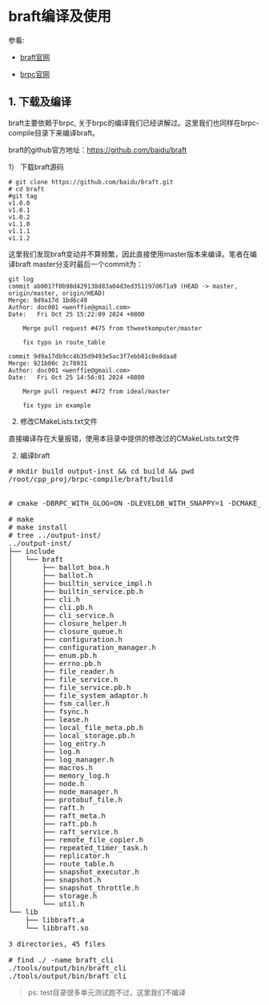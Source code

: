 # braft编译及使用

参看:

- [braft官网](https://github.com/baidu/braft)

- [brpc官网](https://github.com/apache/brpc)


## 1. 下载及编译

braft主要依赖于brpc, 关于brpc的编译我们已经讲解过。这里我们也同样在brpc-compile目录下来编译braft。

braft的github官方地址：https://github.com/baidu/braft


1） 下载braft源码

```
# git clone https://github.com/baidu/braft.git
# cd braft
#git tag
v1.0.0
v1.0.1
v1.0.2
v1.1.0
v1.1.1
v1.1.2
```

这里我们发现braft变动并不算频繁，因此直接使用master版本来编译。笔者在编译braft master分支时最后一个commit为：

```
git log
commit ab0017f0b98d429138d83a04d3ed351197d671a9 (HEAD -> master, origin/master, origin/HEAD)
Merge: 9d9a17d 1bd6c49
Author: doc001 <wenffie@gmail.com>
Date:   Fri Oct 25 15:22:09 2024 +0800

    Merge pull request #475 from thweetkomputer/master
    
    fix typo in route_table

commit 9d9a17db9cc4b35d9493e5ac3f7ebb81c0e8daa8
Merge: 921b00c 2c78931
Author: doc001 <wenffie@gmail.com>
Date:   Fri Oct 25 14:56:01 2024 +0800

    Merge pull request #472 from ideal/master
    
    fix typo in example
```

2) 修改CMakeLists.txt文件 

直接编译存在大量报错，使用本目录中提供的修改过的CMakeLists.txt文件

2) 编译braft

<pre>
# mkdir build output-inst && cd build && pwd
/root/cpp_proj/brpc-compile/braft/build


# cmake -DBRPC_WITH_GLOG=ON -DLEVELDB_WITH_SNAPPY=1 -DCMAKE_PREFIX_PATH=/root/cpp_proj/brpc-compile/gflags/output-inst\;/root/cpp_proj/brpc-compile/glog/output-inst\;/root/cpp_proj/brpc-compile/googletest/output-inst\;/root/cpp_proj/brpc-compile/protobuf/output-inst\;/root/cpp_proj/brpc-compile/leveldb/output-inst\;/root/cpp_proj/brpc-compile/snappy/output-inst\;/root/cpp_proj/brpc-compile/brpc/output-inst -DCMAKE_INSTALL_PREFIX=/root/cpp_proj/brpc-compile/braft/output-inst ..

# make
# make install
# tree ../output-inst/
../output-inst/
├── include
│   └── braft
│       ├── ballot_box.h
│       ├── ballot.h
│       ├── builtin_service_impl.h
│       ├── builtin_service.pb.h
│       ├── cli.h
│       ├── cli.pb.h
│       ├── cli_service.h
│       ├── closure_helper.h
│       ├── closure_queue.h
│       ├── configuration.h
│       ├── configuration_manager.h
│       ├── enum.pb.h
│       ├── errno.pb.h
│       ├── file_reader.h
│       ├── file_service.h
│       ├── file_service.pb.h
│       ├── file_system_adaptor.h
│       ├── fsm_caller.h
│       ├── fsync.h
│       ├── lease.h
│       ├── local_file_meta.pb.h
│       ├── local_storage.pb.h
│       ├── log_entry.h
│       ├── log.h
│       ├── log_manager.h
│       ├── macros.h
│       ├── memory_log.h
│       ├── node.h
│       ├── node_manager.h
│       ├── protobuf_file.h
│       ├── raft.h
│       ├── raft_meta.h
│       ├── raft.pb.h
│       ├── raft_service.h
│       ├── remote_file_copier.h
│       ├── repeated_timer_task.h
│       ├── replicator.h
│       ├── route_table.h
│       ├── snapshot_executor.h
│       ├── snapshot.h
│       ├── snapshot_throttle.h
│       ├── storage.h
│       └── util.h
└── lib
    ├── libbraft.a
    └── libbraft.so

3 directories, 45 files

# find ./ -name braft_cli
./tools/output/bin/braft_cli
./tools/output/bin/braft_cli
</pre>

>ps: test目录很多单元测试跑不过，这里我们不编译